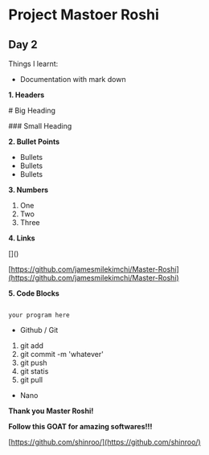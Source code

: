 # Project Mastoer Roshi
## Day 2
Things I learnt:

- Documentation with mark down

__1. Headers__

\# Big Heading

\### Small Heading

__2. Bullet Points__
- Bullets
- Bullets
- Bullets

__3. Numbers__
1. One
2. Two
3. Three

__4. Links__

\[\]\(\)

[https://github.com/jamesmilekimchi/Master-Roshi](https://github.com/jamesmilekimchi/Master-Roshi)

__5. Code Blocks__

``` 

your program here

```

- Github / Git
1. git add
2. git commit -m 'whatever'
3. git push
4. git statis
5. git pull

- Nano
 
__Thank you Master Roshi!__

__Follow this GOAT for amazing softwares!!!__

[https://github.com/shinroo/](https://github.com/shinroo/)
